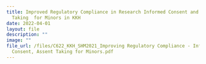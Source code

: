 ```yaml
---
title: Improved Regulatory Compliance in Research Informed Consent and Assent
  Taking  for Minors in KKH
date: 2022-04-01
layout: file
description: ""
image: ""
file_url: /files/C622_KKH_SHM2021_Improving Regulatory Compliance - Informed
  Consent, Assent Taking for Minors.pdf
---
```

